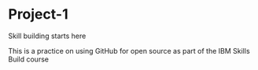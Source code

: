 # Project-1
Skill building starts here

This is a practice on using GitHub for open source as part of the IBM Skills Build course
